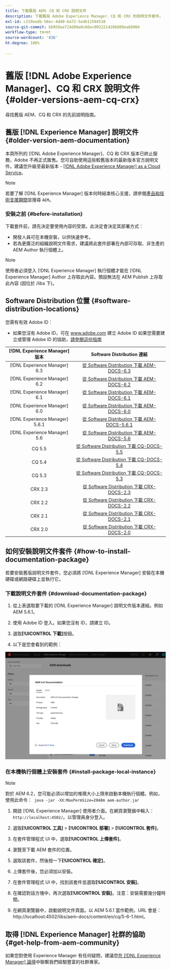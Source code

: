 ```yaml
---
title: 下載舊版 AEM、CQ 和 CRX 說明文件
description: 下載舊版 Adobe Experience Manager、CQ 和 CRX 的說明文件套件。
exl-id: c210eadb-58ec-4d40-ba72-5e4b11564510
source-git-commit: bb959aa724d80a0c66ec0922214206809ea68904
workflow-type: tm+mt
source-wordcount: '836'
ht-degree: 100%

---
```


# 舊版 [!DNL Adobe Experience Manager]、CQ 和 CRX 說明文件 {#older-versions-aem-cq-crx}

尋找舊版 AEM、CQ 和 CRX 的先前說明指南。

## 舊版 [!DNL Experience Manager] 說明文件 {#older-version-aem-documentation}

本頁所列的 [!DNL Adobe Experience Manager]、CQ 和 CRX 版本已終止服務，Adobe 不再正式販售。您可自助使用這些較舊版本的最新版本官方說明文件。建議您升級至最新版本 - [[!DNL Adobe Experience Manager] as a Cloud Service](https://experienceleague.adobe.com/docs/experience-manager-cloud-service.html)。

>[!NOTE]
>
>若要了解 [!DNL Experience Manager] 版本何時結束核心支援，請參閱[產品和技術支援期間](https://helpx.adobe.com/tw/support/programs/eol-matrix.html)並搜尋 `AEM`。

### 安裝之前 {#before-installation}

下載套件前，請先決定要使用內容的受眾。此決定會決定其部署方式：

* 開發人員可在本機安裝，以供快速參考。
* 若為更廣泛的組織說明文件需求，建議將此套件部署在內部可存取、非生產的 AEM Author 執行個體上。

>[!NOTE]
>
>使用者必須登入 [!DNL Experience Manager] 執行個體才能在 [!DNL Experience Manager] Author 上存取此內容。預設無法在 AEM Publish 上存取此內容 (因位於 /libs 下)。

## Software Distribution 位置 {#software-distribution-locations}

您需有有效 Adobe ID：

* 如果您沒有 Adobe ID，可在 www.adobe.com 建立 Adobe ID
如果您需要建立或管理 Adobe ID 的協助，[請參閱這份指南](https://helpx.adobe.com/tw/manage-account.html)

| [!DNL Experience Manager] 版本 | Software Distribution 連結 |
|:-----------:|:--------------------------------------------------:|
| [!DNL Experience Manager] 6.3 | [從 Software Distribution 下載 AEM-DOCS-6.3](https://experience.adobe.com/#/downloads/content/software-distribution/en/aem.html?package=/content/software-distribution/en/details.html/content/dam/aem/public/adobe/packages/aem-docs/aem-docs-6-3.zip) |
| [!DNL Experience Manager] 6.2 | [從 Software Distribution 下載 AEM-DOCS-6.2](https://experience.adobe.com/#/downloads/content/software-distribution/en/aem.html?package=/content/software-distribution/en/details.html/content/dam/aem/public/adobe/packages/aem-docs/aem-docs-6-2.zip) |
| [!DNL Experience Manager] 6.1 | [從 Software Distribution 下載 AEM-DOCS-6.1](https://experience.adobe.com/#/downloads/content/software-distribution/en/aem.html?package=/content/software-distribution/en/details.html/content/dam/aem/public/adobe/packages/aem-docs/aem-docs-6-1.zip) |
| [!DNL Experience Manager] 6.0 | [從 Software Distribution 下載 AEM-DOCS-6.0](https://experience.adobe.com/#/downloads/content/software-distribution/en/aem.html?package=/content/software-distribution/en/details.html/content/dam/aem/public/adobe/packages/aem-docs/aem-docs-6-0.zip) |
| [!DNL Experience Manager] 5.6.1 | [從 Software Distribution 下載 AEM-DOCS-5.6.1](https://experience.adobe.com/#/downloads/content/software-distribution/en/aem.html?package=/content/software-distribution/en/details.html/content/dam/aem/public/adobe/packages/aem-docs/aem-docs-5-6-1.zip) |
| [!DNL Experience Manager] 5.6 | [從 Software Distribution 下載 AEM-DOCS-5.6](https://experience.adobe.com/#/downloads/content/software-distribution/en/aem.html?package=/content/software-distribution/en/details.html/content/dam/aem/public/adobe/packages/aem-docs/aem-docs-5-6.zip) |
| CQ 5.5 | [從 Software Distribution 下載 CQ-DOCS-5.5](https://experience.adobe.com/#/downloads/content/software-distribution/en/aem.html?package=%2Fcontent%2Fsoftware-distribution%2Fen%2Fdetails.html%2Fcontent%2Fdam%2Faem%2Fpublic%2Fadobe%2Fpackages%2Faem-docs%2Faem-docs-5-5.zip) |
| CQ 5.4 | [從 Software Distribution 下載 CQ-DOCS-5.4](https://experience.adobe.com/#/downloads/content/software-distribution/en/aem.html?package=/content/software-distribution/en/details.html/content/dam/aem/public/adobe/packages/aem-docs/aem-docs-5-4.zip) |
| CQ 5.3 | [從 Software Distribution 下載 CQ-DOCS-5.3](https://experience.adobe.com/#/downloads/content/software-distribution/en/aem.html?package=/content/software-distribution/en/details.html/content/dam/aem/public/adobe/packages/aem-docs/aem-docs-5-3.zip) |
| CRX 2.3 | [從 Software Distribution 下載 CRX-DOCS-2.3](https://experience.adobe.com/#/downloads/content/software-distribution/en/aem.html?package=/content/software-distribution/en/details.html/content/dam/aem/public/adobe/packages/aem-docs/crx-docs-2-3.zip) |
| CRX 2.2 | [從 Software Distribution 下載 CRX-DOCS-2.2](https://experience.adobe.com/#/downloads/content/software-distribution/en/aem.html?package=/content/software-distribution/en/details.html/content/dam/aem/public/adobe/packages/aem-docs/crx-docs-2-2.zip) |
| CRX 2.1 | [從 Software Distribution 下載 CRX-DOCS-2.1](https://experience.adobe.com/#/downloads/content/software-distribution/en/aem.html?package=/content/software-distribution/en/details.html/content/dam/aem/public/adobe/packages/aem-docs/crx-docs-2-1.zip) |
| CRX 2.0 | [從 Software Distribution 下載 CRX-DOCS-2.0](https://experience.adobe.com/#/downloads/content/software-distribution/en/aem.html?package=/content/software-distribution/en/details.html/content/dam/aem/public/adobe/packages/aem-docs/crx-docs-2-0.zip) |

## 如何安裝說明文件套件 {#how-to-install-documentation-package}

若要安裝舊版說明文件套件，您必須將 [!DNL Experience Manager] 安裝在本機硬碟或網路硬碟上並執行它。

### 下載說明文件套件 {#download-documentation-package}

1. 從上表選取要下載的 [!DNL Experience Manager] 說明文件版本連結。例如 AEM 5.6.1。

1. 使用 Adobe ID 登入。如果您沒有 ID，請建立 ID。

1. 選取&#x200B;**[!UICONTROL 下載]**&#x200B;按鈕。

1. 以下是您會看到的範例：

![Software Distribution 範例](assets/screen_shot_2020-07-10at161922.jpg)

### 在本機執行個體上安裝套件 {#install-package-local-instance}

>[!NOTE]
>
>對於 AEM 6.2，您可能必須以增加的堆積大小上限來啟動本機執行個體。例如，使用此命令：` java -jar -XX:MaxPermSize=2048m aem-author.jar`

1. 開啟 [!DNL Experience Manager] 使用者介面。在網頁瀏覽器中輸入：`http://localhost:4502/`。以管理員身分登入。

1. 選取&#x200B;**[!UICONTROL 工具]** > **[!UICONTROL 部署]** > **[!UICONTROL 套件]**。

1. 在套件管理程式 UI 中，選取&#x200B;**[!UICONTROL 上傳套件]**。

1. 瀏覽至下載 AEM 套件的位置。

1. 選取該套件，然後按一下&#x200B;**[!UICONTROL 確定]**。

1. 上傳套件後，您必須加以安裝。

1. 在套件管理程式 UI 中，找到該套件並選取&#x200B;**[!UICONTROL 安裝]**。

1. 在確認對話方塊中，再次選取&#x200B;**[!UICONTROL 安裝]**。注意：安裝需要幾分鐘時間。

1. 在網頁瀏覽器中，啟動說明文件頁面。以 AEM 5.6.1 當作範例，URL 會是：http://localhost:4502/libs/aem-docs/content/en/cq/5-6-1.html。

## 取得 [!DNL Experience Manager] 社群的協助 {#get-help-from-aem-community}

如果您對使用 Experience Manager 有任何疑問，建議您[在  [!DNL Experience Manager] 論壇](https://experienceleaguecommunities.adobe.com/t5/adobe-experience-manager/ct-p/adobe-experience-manager-community)中聯繫我們經驗豐富的社群專家。
